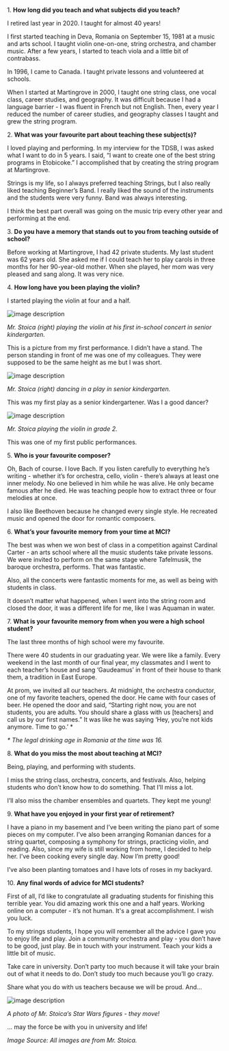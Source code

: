 
1\.  **How long did you teach and what subjects did you teach?**

I retired last year in 2020. I taught for almost 40 years!

I first started teaching in Deva, Romania on September 15, 1981 at a
music and arts school. I taught violin one-on-one, string orchestra, and
chamber music. After a few years, I started to teach viola and a little
bit of contrabass.

In 1996, I came to Canada. I taught private lessons and volunteered at
schools.

When I started at Martingrove in 2000, I taught one string class, one
vocal class, career studies, and geography. It was difficult because I
had a language barrier - I was fluent in French but not English. Then,
every year I reduced the number of career studies, and geography classes
I taught and grew the string program.

2\.  **What was your favourite part about teaching these subject(s)?**

I loved playing and performing. In my interview for the TDSB, I was
asked what I want to do in 5 years. I said, “I want to create one of the
best string programs in Etobicoke.” I accomplished that by creating the
string program at Martingrove.

Strings is my life, so I always preferred teaching Strings, but I also
really liked teaching Beginner’s Band. I really liked the sound of the
instruments and the students were very funny. Band was always
interesting.

I think the best part overall was going on the music trip every other
year and performing at the end.

3\.  **Do you have a memory that stands out to you from teaching outside
    of school?**

Before working at Martingrove, I had 42 private students. My last
student was 62 years old. She asked me if I could teach her to play
carols in three months for her 90-year-old mother. When she played, her
mom was very pleased and sang along. It was very nice.

4\.  **How long have you been playing the violin?**

I started playing the violin at four and a half.

![image description](/assets/images/2021-06-22-Mr.Stoica_Interview0.jpg)

*Mr. Stoica (right) playing the violin at his first in-school concert in
senior kindergarten.*

This is a picture from my first performance. I didn’t have a stand. The
person standing in front of me was one of my colleagues. They were
supposed to be the same height as me but I was short.

![image description](/assets/images/2021-06-22-Mr.Stoica_Interview1.jpg)

*Mr. Stoica (right) dancing in a play in senior kindergarten.*

This was my first play as a senior kindergartener. Was I a good dancer?

![image description](/assets/images/2021-06-22-Mr.Stoica_Interview3.jpg)

*Mr. Stoica playing the violin in grade 2.*

This was one of my first public performances.

5\.  **Who is your favourite composer?**

Oh, Bach of course. I love Bach. If you listen carefully to everything
he’s writing - whether it’s for orchestra, cello, violin - there’s
always at least one inner melody. No one believed in him while he was
alive. He only became famous after he died. He was teaching people how
to extract three or four melodies at once.

I also like Beethoven because he changed every single style. He
recreated music and opened the door for romantic composers.

6\.  **What’s your favourite memory from your time at MCI?**

The best was when we won best of class in a competition against Cardinal
Carter - an arts school where all the music students take private
lessons. We were invited to perform on the same stage where Tafelmusik,
the baroque orchestra, performs. That was fantastic.

Also, all the concerts were fantastic moments for me, as well as being
with students in class.

It doesn’t matter what happened, when I went into the string room and
closed the door, it was a different life for me, like I was Aquaman in
water.

7\.  **What is your favourite memory from when you were a high school
    student?**

The last three months of high school were my favourite.

There were 40 students in our graduating year. We were like a family.
Every weekend in the last month of our final year, my classmates and I
went to each teacher’s house and sang ‘Gaudeamus’ in front of their
house to thank them, a tradition in East Europe.

At prom, we invited all our teachers. At midnight, the orchestra
conductor, one of my favorite teachers, opened the door. He came with
four cases of beer. He opened the door and said, “Starting right now,
you are not students, you are adults. You should share a glass with us
\[teachers\] and call us by our first names.” It was like he was saying
‘Hey, you’re not kids anymore. Time to go.’ \*

*\* The legal drinking age in Romania at the time was 16.*

8\.  **What do you miss the most about teaching at MCI?**

Being, playing, and performing with students.

I miss the string class, orchestra, concerts, and festivals. Also,
helping students who don’t know how to do something. That I’ll miss a
lot.

I’ll also miss the chamber ensembles and quartets. They kept me young!

9\.  **What have you enjoyed in your first year of retirement?**

I have a piano in my basement and I’ve been writing the piano part of
some pieces on my computer. I’ve also been arranging Romanian dances for
a string quartet, composing a symphony for strings, practicing violin,
and reading. Also, since my wife is still working from home, I decided
to help her. I’ve been cooking every single day. Now I’m pretty good!

I’ve also been planting tomatoes and I have lots of roses in my
backyard.

10\.  **Any final words of advice for MCI students?**

First of all, I’d like to congratulate all graduating students for
finishing this terrible year. You did amazing work this one and a half
years. Working online on a computer - it’s not human. It's a great
accomplishment. I wish you luck.

To my strings students, I hope you will remember all the advice I gave
you to enjoy life and play. Join a community orchestra and play - you
don’t have to be good, just play. Be in touch with your instrument.
Teach your kids a little bit of music.

Take care in university. Don’t party too much because it will take your
brain out of what it needs to do. Don’t study too much because you’ll go
crazy.

Share what you do with us teachers because we will be proud. And...

![image description](/assets/images/2021-06-22-Mr.Stoica_Interview4.jpg)

*A photo of Mr. Stoica’s Star Wars figures - they move!*

… may the force be with you in university and life!

*Image Source: All images are from Mr. Stoica.*

